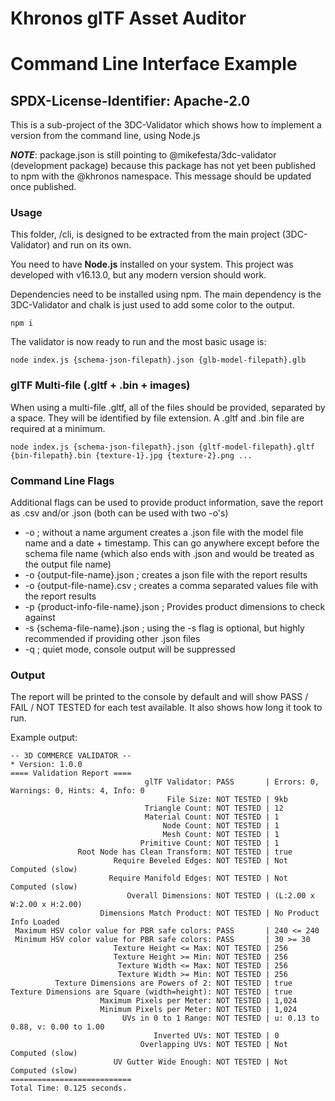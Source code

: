 # Khronos glTF Asset Auditor

# Command Line Interface Example

## SPDX-License-Identifier: Apache-2.0

This is a sub-project of the 3DC-Validator which shows how to implement a version from the command line, using Node.js

**_NOTE_**: package.json is still pointing to @mikefesta/3dc-validator (development package) because this package has not yet been published to npm with the @khronos namespace. This message should be updated once published.

### Usage

This folder, /cli, is designed to be extracted from the main project (3DC-Validator) and run on its own.

You need to have **Node.js** installed on your system. This project was developed with v16.13.0, but any modern version should work.

Dependencies need to be installed using npm. The main dependency is the 3DC-Validator and chalk is just used to add some color to the output.

```
npm i
```

The validator is now ready to run and the most basic usage is:

```
node index.js {schema-json-filepath}.json {glb-model-filepath}.glb
```

### glTF Multi-file (.gltf + .bin + images)

When using a multi-file .gltf, all of the files should be provided, separated by a space. They will be identified by file extension. A .gltf and .bin file are required at a minimum.

```
node index.js {schema-json-filepath}.json {gltf-model-filepath}.gltf {bin-filepath}.bin {texture-1}.jpg {texture-2}.png ...
```

### Command Line Flags

Additional flags can be used to provide product information, save the report as .csv and/or .json (both can be used with two -o's)

- -o ; without a name argument creates a .json file with the model file name and a date + timestamp. This can go anywhere except before the schema file name (which also ends with .json and would be treated as the output file name)
- -o {output-file-name}.json ; creates a json file with the report results
- -o {output-file-name}.csv ; creates a comma separated values file with the report results
- -p {product-info-file-name}.json ; Provides product dimensions to check against
- -s {schema-file-name}.json ; using the -s flag is optional, but highly recommended if providing other .json files
- -q ; quiet mode, console output will be suppressed

### Output

The report will be printed to the console by default and will show PASS / FAIL / NOT TESTED for each test available. It also shows how long it took to run.

Example output:

```
-- 3D COMMERCE VALIDATOR --
* Version: 1.0.0
==== Validation Report ====
                              glTF Validator: PASS       | Errors: 0, Warnings: 0, Hints: 4, Info: 0
                                   File Size: NOT TESTED | 9kb
                              Triangle Count: NOT TESTED | 12
                              Material Count: NOT TESTED | 1
                                  Node Count: NOT TESTED | 1
                                  Mesh Count: NOT TESTED | 1
                             Primitive Count: NOT TESTED | 1
               Root Node has Clean Transform: NOT TESTED | true
                       Require Beveled Edges: NOT TESTED | Not Computed (slow)
                      Require Manifold Edges: NOT TESTED | Not Computed (slow)
                          Overall Dimensions: NOT TESTED | (L:2.00 x W:2.00 x H:2.00)
                    Dimensions Match Product: NOT TESTED | No Product Info Loaded
 Maximum HSV color value for PBR safe colors: PASS       | 240 <= 240
 Minimum HSV color value for PBR safe colors: PASS       | 30 >= 30
                       Texture Height <= Max: NOT TESTED | 256
                       Texture Height >= Min: NOT TESTED | 256
                        Texture Width <= Max: NOT TESTED | 256
                        Texture Width >= Min: NOT TESTED | 256
          Texture Dimensions are Powers of 2: NOT TESTED | true
Texture Dimensions are Square (width=height): NOT TESTED | true
                    Maximum Pixels per Meter: NOT TESTED | 1,024
                    Minimum Pixels per Meter: NOT TESTED | 1,024
                         UVs in 0 to 1 Range: NOT TESTED | u: 0.13 to 0.88, v: 0.00 to 1.00
                                Inverted UVs: NOT TESTED | 0
                             Overlapping UVs: NOT TESTED | Not Computed (slow)
                       UV Gutter Wide Enough: NOT TESTED | Not Computed (slow)
===========================
Total Time: 0.125 seconds.
```
